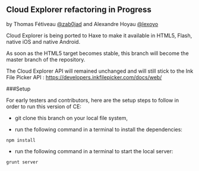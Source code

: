 Cloud Explorer refactoring in Progress
--------------------------------------
by Thomas Fétiveau [@zab0jad](https://twitter.com/zab0jad) and Alexandre Hoyau [@lexoyo](https://twitter.com/lexoyo)

Cloud Explorer is being ported to Haxe to make it available in HTML5, Flash, native iOS and native Android.

As soon as the HTML5 target becomes stable, this branch will become the master branch of the repository.

The Cloud Explorer API will remained unchanged and will still stick to the Ink File Picker API : https://developers.inkfilepicker.com/docs/web/

###Setup

For early testers and contributors, here are the setup steps to follow in order to run this version of CE:

 - git clone this branch on your local file system,

 - run the following command in a terminal to install the dependencies:
```
npm install
```

 - run the following command in a terminal to start the local server:
```
grunt server
```
